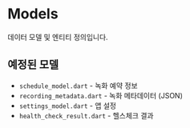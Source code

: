 # Models

데이터 모델 및 엔티티 정의입니다.

## 예정된 모델

- `schedule_model.dart` - 녹화 예약 정보
- `recording_metadata.dart` - 녹화 메타데이터 (JSON)
- `settings_model.dart` - 앱 설정
- `health_check_result.dart` - 헬스체크 결과
